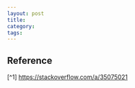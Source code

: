 ```yaml
---
layout: post
title:
category:
tags:
---
```


## Reference
[^1] https://stackoverflow.com/a/35075021
